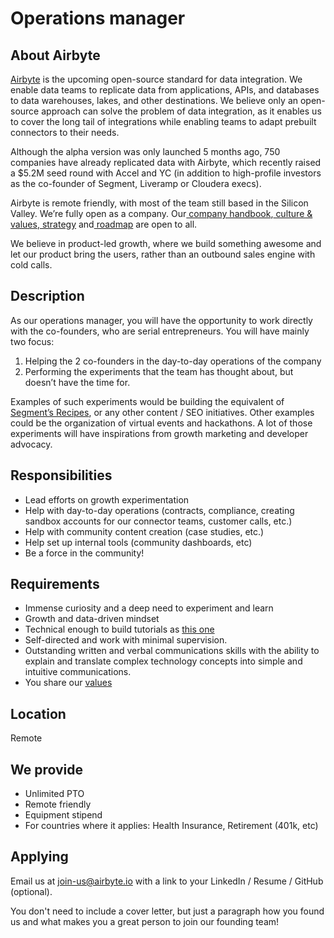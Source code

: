 # Operations manager

## **About Airbyte**

[Airbyte](http://airbyte.io/) is the upcoming open-source standard for data integration. We enable data teams to replicate data from applications, APIs, and databases to data warehouses, lakes, and other destinations. We believe only an open-source approach can solve the problem of data integration, as it enables us to cover the long tail of integrations while enabling teams to adapt prebuilt connectors to their needs.

Although the alpha version was only launched 5 months ago, 750 companies have already replicated data with Airbyte, which recently raised a $5.2M seed round with Accel and YC \(in addition to high-profile investors as the co-founder of Segment, Liveramp or Cloudera execs\). 

Airbyte is remote friendly, with most of the team still based in the Silicon Valley. We’re fully open as a company. Our[ company handbook](https://docs.airbyte.io/company-handbook),[ culture & values](https://docs.airbyte.io/company-handbook/culture-and-values),[ strategy](https://docs.airbyte.io/company-handbook/strategy) and[ roadmap](https://docs.airbyte.io/roadmap) are open to all.

We believe in product-led growth, where we build something awesome and let our product bring the users, rather than an outbound sales engine with cold calls.

## **Description**

As our operations manager, you will have the opportunity to work directly with the co-founders, who are serial entrepreneurs. You will have mainly two focus: 

1. Helping the 2 co-founders in the day-to-day operations of the company
2. Performing the experiments that the team has thought about, but doesn’t have the time for. 

Examples of such experiments would be building the equivalent of [Segment’s Recipes](http://segment.com/recipes), or any other content / SEO initiatives. Other examples could be the organization of virtual events and hackathons. A lot of those experiments will have inspirations from growth marketing and developer advocacy. 

## **Responsibilities**

* Lead efforts on growth experimentation
* Help with day-to-day operations \(contracts, compliance, creating sandbox accounts for our connector teams, customer calls, etc.\) 
* Help with community content creation \(case studies, etc.\)
* Help set up internal tools \(community dashboards, etc\)
* Be a force in the community!

## **Requirements**

* Immense curiosity and a deep need to experiment and learn
* Growth and data-driven mindset 
* Technical enough to build tutorials as [this one](https://docs.airbyte.io/tutorials/slack-history)
* Self-directed and work with minimal supervision.
* Outstanding written and verbal communications skills with the ability to explain and translate complex technology concepts into simple and intuitive communications.
* You share our [values](https://docs.airbyte.io/company-handbook/culture-and-values)

## **Location**

Remote 

## **We provide**

* Unlimited PTO
* Remote friendly
* Equipment stipend
* For countries where it applies: Health Insurance, Retirement \(401k, etc\)

## **Applying**

Email us at [join-us@airbyte.io](mailto:join-us@airbyte.io) with a link to your LinkedIn / Resume / GitHub \(optional\).

You don't need to include a cover letter, but just a paragraph how you found us and what makes you a great person to join our founding team!
